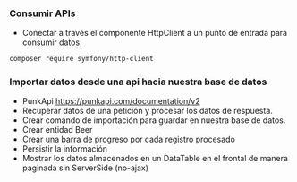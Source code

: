 ### Consumir APIs

- Conectar a través el componente HttpClient a un punto de entrada para consumir datos.

```bash 
composer require symfony/http-client
```


### Importar datos desde una api hacia nuestra base de datos

- PunkApi https://punkapi.com/documentation/v2
- Recuperar datos de una petición y procesar los datos de respuesta.
- Crear comando de importación para guardar en nuestra base de datos.
- Crear entidad Beer
- Crear una barra de progreso por cada registro procesado
- Persistir la información
- Mostrar los datos almacenados en un DataTable en el frontal de manera paginada sin ServerSide (no-ajax)